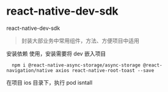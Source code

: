 <!--
 * @Author: mingwei
 * @Date: 2022-04-04 23:31:26
 * @LastEditors: mingwei
 * @LastEditTime: 2022-04-17 20:26:54
 * @FilePath: /react-native-dev-sdk/README.md
 * @Description:
-->

# react-native-dev-sdk

react-native-dev-sdk

> 封装大部业务中常用组件，方法、方便项目中适用

安装依赖
使用，安装需要将 dev 嵌入项目

```
  npm i @react-native-async-storage/async-storage @react-navigation/native axios react-native-root-toast --save
```

在项目 ios 目录下，执行 pod isntall
